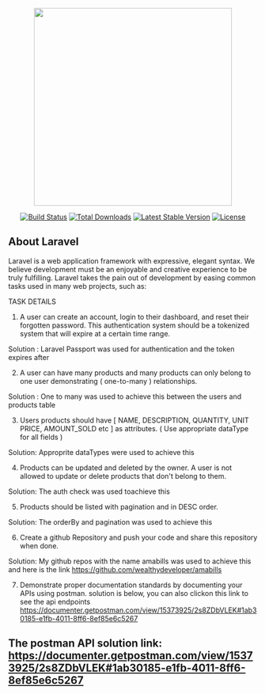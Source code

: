 <p align="center"><a href="https://laravel.com" target="_blank"><img src="https://raw.githubusercontent.com/laravel/art/master/logo-lockup/5%20SVG/2%20CMYK/1%20Full%20Color/laravel-logolockup-cmyk-red.svg" width="400"></a></p>

<p align="center">
<a href="https://travis-ci.org/laravel/framework"><img src="https://travis-ci.org/laravel/framework.svg" alt="Build Status"></a>
<a href="https://packagist.org/packages/laravel/framework"><img src="https://img.shields.io/packagist/dt/laravel/framework" alt="Total Downloads"></a>
<a href="https://packagist.org/packages/laravel/framework"><img src="https://img.shields.io/packagist/v/laravel/framework" alt="Latest Stable Version"></a>
<a href="https://packagist.org/packages/laravel/framework"><img src="https://img.shields.io/packagist/l/laravel/framework" alt="License"></a>
</p>

## About Laravel

Laravel is a web application framework with expressive, elegant syntax. We believe development must be an enjoyable and creative experience to be truly fulfilling. Laravel takes the pain out of development by easing common tasks used in many web projects, such as:

TASK DETAILS
1. A user can create an account, login to their dashboard, and reset their forgotten password. This authentication system should be a tokenized system that will expire at a certain time range.

Solution : Laravel Passport was used for authentication and the token expires after 

2. A user can have many products and many products can only belong to one user demonstrating ( one-to-many ) relationships.

Solution : One to many was used to achieve this between the users and products table

3. Users products should have [ NAME, DESCRIPTION, QUANTITY, UNIT PRICE, AMOUNT_SOLD etc ] as attributes. ( Use appropriate dataType for all fields )

Solution: Approprite dataTypes were used to achieve this

4. Products can be updated and deleted by the owner. A user is not allowed to update or delete products that don't belong to them.

Solution: The auth check was used toachieve this

5. Products should be listed with pagination and in DESC order.

Solution: The orderBy and pagination was used to achieve this

6. Create a github Repository and push your code and share this repository when done.

Solution: My github repos with the name amabills was used to achieve this and here is the link https://github.com/wealthydeveloper/amabills

7. Demonstrate proper documentation standards by documenting your APIs using postman.
 solution is below, you can also clickon this link to see the api endpoints https://documenter.getpostman.com/view/15373925/2s8ZDbVLEK#1ab30185-e1fb-4011-8ff6-8ef85e6c5267


## The postman API solution link: https://documenter.getpostman.com/view/15373925/2s8ZDbVLEK#1ab30185-e1fb-4011-8ff6-8ef85e6c5267